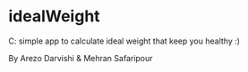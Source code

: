 # idealWeight
C:
 simple app to calculate ideal weight that keep you healthy :)

By Arezo Darvishi
&
Mehran Safaripour
